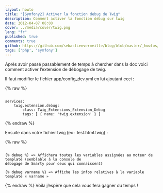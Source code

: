 ```yaml
---
layout: howto
title: "[Symfony2] Activer la fonction debug de Twig"
description: Comment activer la fonction debug sur twig
date: 2012-04-07 00:00
cover: ../media/cover/twig.png
lang: "fr"
published: true
comments: true
github: https://github.com/sebastienvermeille/blog/blob/master/_howtos/2012-04-07-symfony2-activer-la-fonction-debug-de-twig.md
tags: ['php', 'symfony']
---
```


Après avoir passé passablement de temps à chercher dans la doc voici comment activer l’extension de débogage de twig.

Il faut modifier le fichier app/config_dev.yml en lui ajoutant ceci :

{% raw %}
<pre><code>
services:
    twig.extension.debug:
        class: Twig_Extensions_Extension_Debug
        tags: [ { name: 'twig.extension' } ]
</code></pre>
{% endraw %}

Ensuite dans votre fichier twig (ex : test.html.twig) :

{% raw %}
<pre><code>
{% debug %} => Affichera toutes les variables assignées au moteur de template (semblable à la console de 
débogage de Smarty pour ceux qui connaissent)

{% debug varname %} => Affiche les infos relatives à la variable template « varname »
</code></pre>
{% endraw %}
Voila j’espère que cela vous fera gagner du temps !